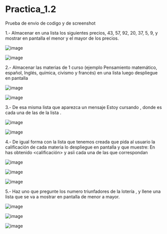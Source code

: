 # Practica_1.2
Prueba de envio de codigo y de screenshot

1.- Almacenar en una lista los siguientes precios, 43, 57, 92, 20, 37, 5, 9, y mostrar en pantalla  el menor y el mayor de los precios.

![image](https://github.com/user-attachments/assets/6ad2c397-a3ee-4f21-8799-2d99d639bf68)

![image](https://github.com/user-attachments/assets/b2cc5ea9-7192-4fa1-8452-2b95e554646e)

2.- Almacenar las materias de 1 curso (ejemplo Pensamiento matemático, español, Inglés, química, civismo y francés) en una lista luego despliegue en pantalla

![image](https://github.com/user-attachments/assets/504f9555-4a42-4a92-9f54-87814d10b9ca)

![image](https://github.com/user-attachments/assets/7299eaa4-7170-487d-8234-94ab372445b8)

3.- De esa misma lista que aparezca un mensaje Estoy cursando <materia>, donde <materia> es cada una de las de la lista  .

![image](https://github.com/user-attachments/assets/1127f2a3-5515-45b6-9374-96c4b08d61be)

![image](https://github.com/user-attachments/assets/81d11c37-70d0-4506-b289-0d5400c12130)

4.- De igual forma con la lista que tenemos creada que pida al usuario la calificación de cada materia lo despliegue en pantalla y que muestre:
En <materia> has obtenido <calificación> y asíi cada una de las que correspondan

![image](https://github.com/user-attachments/assets/75691212-7552-4f63-ab7e-2a933eabab8c)

![image](https://github.com/user-attachments/assets/d34dd24b-5148-4ee7-acec-01278321d334)

![image](https://github.com/user-attachments/assets/6540a2b5-9119-4fcd-b20f-2ddb70b5473e)

5.- Haz uno que pregunte los numero triunfadores de la lotería , y llene una lista que se va a mostrar en pantalla de menor a mayor.

![image](https://github.com/user-attachments/assets/f8d2ee60-da9b-4b42-ac4f-a76a1923507e)

![image](https://github.com/user-attachments/assets/79593bda-4fac-4b61-b4df-c0d8f5f1d9f9)

![image](https://github.com/user-attachments/assets/4c48bd1e-2735-4ae1-8dda-495eea9d1406)








